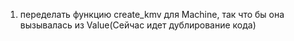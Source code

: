 1. переделать функцию create_kmv для Machine, так что бы она вызывалась из Value(Сейчас идет дублирование кода)